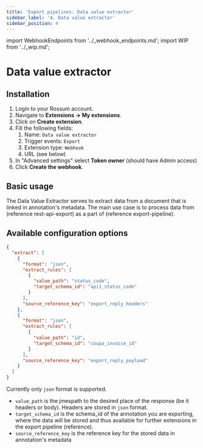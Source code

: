 ```yaml
---
title: 'Export pipelines: Data value extractor'
sidebar_label: '4. Data value extractor'
sidebar_position: 4
---
```


import WebhookEndpoints from '../\_webhook_endpoints.md';
import WIP from '../\_wip.md';

# Data value extractor

## Installation

1. Login to your Rossum account.
1. Navigate to **Extensions → My extensions**.
1. Click on **Create extension**.
1. Fill the following fields:
   1. Name: `Data value extractor`
   1. Trigger events: `Export`
   1. Extension type: `Webhook`
   1. URL (see below)
1. In "Advanced settings" select **Token owner** (should have Admin access)
1. Click **Create the webhook**.

<WIP />

<WebhookEndpoints
  eu1="https://elis.data-value-extractor.rossum-ext.app/"
  eu2="https://shared-eu2.data-value-extractor.rossum-ext.app/"
  us="https://us.data-value-extractor.rossum-ext.app/"
  jp="https://shared-jp.data-value-extractor.rossum-ext.app/"
/>

## Basic usage

The Data Value Extractor serves to extract data from a document that is linked in annotation's metadata. The main use case is to process data from (reference rest-api-export) as a part of (reference export-pipeline).

## Available configuration options

```json
{
  "extract": [
    {
      "format": "json",
      "extract_rules": [
        {
          "value_path": "status_code",
          "target_schema_id": "api1_status_code"
        }
      ],
      "source_reference_key": "export_reply_headers"
    },
    {
      "format": "json",
      "extract_rules": [
        {
          "value_path": "id",
          "target_schema_id": "coupa_invoice_id"
        }
      ],
      "source_reference_key": "export_reply_payload"
    }
  ]
}
```

Currently only `json` format is supported.

- `value_path` is the jmespath to the desired place of the response (be it headers or body). Headers are stored in `json` format.
- `target_schema_id` is the schema_id of the annotation you are exporting, where the data will be stored and thus available for further extensions in the export pipeline (reference).
- `source_reference_key` is the reference key for the stored data in annotation's metadata
